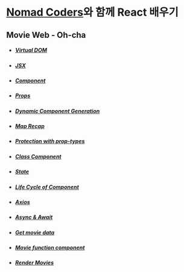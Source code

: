 # [Nomad Coders](https://nomadcoders.co/)와 함께 React 배우기

## Movie Web - Oh-cha
- ##### [Virtual DOM](https://github.com/hyesungoh/React_with_NomadCoders/tree/master/ohcha#virtual-dom)

- ##### [JSX](https://github.com/hyesungoh/React_with_NomadCoders/tree/master/ohcha#jsx)

- ##### [Component](https://github.com/hyesungoh/React_with_NomadCoders/tree/master/ohcha#component)

- ##### [Props](https://github.com/hyesungoh/React_with_NomadCoders/tree/master/ohcha#props)

- ##### [Dynamic Component Generation](https://github.com/hyesungoh/React_with_NomadCoders/tree/master/ohcha#dynamic-component-generation)

- ##### [Map Recap](https://github.com/hyesungoh/React_with_NomadCoders/tree/master/ohcha#map-recap)

- ##### [Protection with prop-types](https://github.com/hyesungoh/React_with_NomadCoders/tree/master/ohcha#protection-with-prop-types)

- ##### [Class Component](https://github.com/hyesungoh/React_with_NomadCoders/tree/master/ohcha#class-component)

- ##### [State](https://github.com/hyesungoh/React_with_NomadCoders/tree/master/ohcha#state)

- ##### [Life Cycle of Component](https://github.com/hyesungoh/React_with_NomadCoders/tree/master/ohcha#life-cycle-of-component)

- ##### [Axios](https://github.com/hyesungoh/React_with_NomadCoders/tree/master/ohcha#axios)

- ##### [Async & Await](https://github.com/hyesungoh/React_with_NomadCoders/tree/master/ohcha#async--await)

- ##### [Get movie data](https://github.com/hyesungoh/React_with_NomadCoders/tree/master/ohcha#get-movie-data)

- ##### [Movie function component](https://github.com/hyesungoh/React_with_NomadCoders/tree/master/ohcha#movie-function-component)

- ##### [Render Movies](https://github.com/hyesungoh/React_with_NomadCoders/tree/master/ohcha#render-movies)